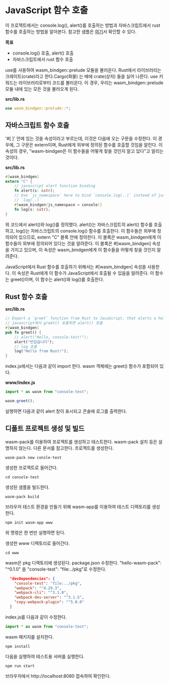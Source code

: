 
# JavaScript 함수 호출 

이 프로젝트에서는 console.log(), alert()를 호출하는 방법과 자바스크립트에서 rust 함수를 호출하는 방법을 알아본다. 참고한 샘플은 [여기](https://rustwasm.github.io/wasm-bindgen/exbuild/hello_world/)서 확인할 수 있다. 

**목표**
* console.log() 호출, alert() 호출
* 자바스크립트에서 rust 함수 호출


use를 사용하여 wasm_bindgen::prelude 모듈을 불러온다. Rust에서 라이브러리는 크레이트(crate)라고 한다.Cargo(화물) 는 배에 crate(상자) 들을 실어 나른다.  use 키워드는 라이브러리로부터 코드를 불러온다.  이 경우, 우리는 wasm_bindgen::prelude 모듈 내에 있는 모든 것을  불러오게 된다.  

**src/lib.rs**
```rust
use wasm_bindgen::prelude::*;
```

## 자바스크립트 함수 호출
'#[ ]' 안에 있는 것을 속성이라고 부르는데, 이것은 다음에 오는 구문을 수정한다.  이 경우에, 그 구문은 extern이며, Rust에게 외부에 정의된 함수를 호출할 것임을 알린다.  이 속성의 경우, "wasm-bindgen은  이 함수들을 어떻게 찾을 것인지 알고 있다"고 알리는 것이다. 

**src/lib.rs**
```rust
#[wasm_bindgen]
extern "C" {
    // javascript alert function binding
    fn alert(s: &str);
    // Use `js_namespace` here to bind `console.log(..)` instead of just
    // `log(..)`
    #[wasm_bindgen(js_namespace = console)]
    fn log(s: &str);
}
```

위 코드에서 alert()와 log()를 정의했다.  alert()는 자바스크립트의 alert() 함수를 호출하고, log()는 자바스크립트의 console.log() 함수를 호출한다.  이 함수들은 외부에 정의되어 있으므로, extern "C" 블록 안에 정의한다.  이 블록은 wasm_bindgen에게 이 함수들이 외부에 정의되어 있다는 것을 알려준다.  이 블록은 #[wasm_bindgen] 속성을 가지고 있으며, 이 속성은 wasm_bindgen에게 이 함수들을 어떻게 찾을 것인지 알려준다. 

JavaScript에서 Rust 함수를 호출하기 위해서는 #[wasm_bindgen] 속성을 사용한다.  이 속성은 Rust에게 이 함수가 JavaScript에서 호출될 수 있음을 알려준다.  이 함수는 greet()이며, 이 함수는 alert()와 log()를 호출한다.




## Rust 함수 호출
**src/lib.rs**
```rust
// Export a `greet` function from Rust to JavaScript, that alerts a hello message.
// javascript에서 greet() 호출하면 alert() 호출
#[wasm_bindgen]
pub fn greet() {
    // alert("Hello, console-test!");
    alert("반갑습니다");
    // log 호출
    log("Hello from Rust!");
}
```

index.js에서는 다음과 같이 import 한다. wasm 객체에는 greet() 함수가 포함되어 있다.

**www/index.js**
```jsx
import * as wasm from "console-test";

wasm.greet();
```

실행하면 다음과 같이 alert 창이 표시되고 콘솔에 로그를 출력한다. 









## 디폴트 프로젝트 생성 및 빌드 
wasm-pack를 이용하여 프로젝트를 생성하고 테스트한다. wasm-pack 설치 등은 설명하지 않는다. 다른 문서를 참고한다.  프로젝트를 생성한다. 

```shell
wasm-pack new consle-test
```

생성한 프로젝트로 들어간다. 

```shell
cd console-test
```

생성된 샘플을 빌드한다. 

```shell
wasm-pack build
```


브라우저 테스트 환경을 만들기 위해 wasm-app를 이용하여 테스트 디렉토리를 생성한다.
```shell
npm init wasm-app www
```
위 명령은 한 번만 실행하면 된다. 


생성한 www 디렉토리로 들어간다. 
```shell
cd www
```

wasm은 pkg 디렉토리에 생성된다. package.json 수정한다.   "hello-wasm-pack": "^0.1.0" 을  "console-test": "file:../pkg"로 수정한다. 

```json 
  "devDependencies": {
    "console-test": "file:../pkg",
    "webpack": "^4.29.3",
    "webpack-cli": "^3.1.0",
    "webpack-dev-server": "^3.1.5",
    "copy-webpack-plugin": "^5.0.0"
  }
```

index.js를 다음과 같이 수정한다. 

```jsx
import * as wasm from "console-test";
```

wasm 패키지를 설치한다. 

```shell
npm install
```
다음을 실행하여 테스트용 서버를 실행한다. 

```shell
npm run start
```
브라우저에서 http://localhost:8080 접속하여 확인한다. 





